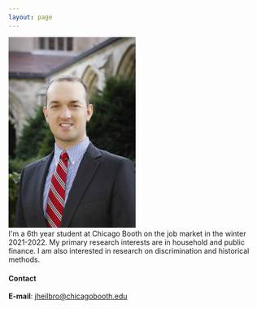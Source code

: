 ```yaml
---
layout: page
---
```



<div class='row'>
  <div class='col-md-5' markdown='1'>
  <!-- ![figure](/images/JohnHeilbron-010.jpg) -->
  <img width='250' src='/images/JohnHeilbron-010.jpg'>
  </div>
  <div class='col-md-7' markdown='1'>
  I'm a 6th year student at Chicago Booth on the job market in the winter 2021-2022. My primary research interests are in household and public finance. I am also interested in research on discrimination and historical methods. 
  </div>
</div>





#### Contact

**E-mail**: [jheilbro@chicagobooth.edu](mailto:jheilbro@chicagobooth.edu)
